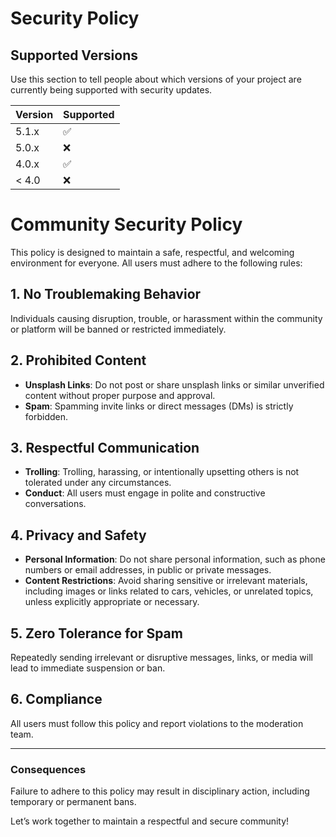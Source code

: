 # Security Policy

## Supported Versions

Use this section to tell people about which versions of your project are
currently being supported with security updates.

| Version | Supported          |
| ------- | ------------------ |
| 5.1.x   | :white_check_mark: |
| 5.0.x   | :x:                |
| 4.0.x   | :white_check_mark: |
| < 4.0   | :x:                |

# Community Security Policy

This policy is designed to maintain a safe, respectful, and welcoming environment for everyone. All users must adhere to the following rules:

## 1. No Troublemaking Behavior
Individuals causing disruption, trouble, or harassment within the community or platform will be banned or restricted immediately.

## 2. Prohibited Content
- **Unsplash Links**: Do not post or share unsplash links or similar unverified content without proper purpose and approval.
- **Spam**: Spamming invite links or direct messages (DMs) is strictly forbidden.

## 3. Respectful Communication
- **Trolling**: Trolling, harassing, or intentionally upsetting others is not tolerated under any circumstances.
- **Conduct**: All users must engage in polite and constructive conversations.

## 4. Privacy and Safety
- **Personal Information**: Do not share personal information, such as phone numbers or email addresses, in public or private messages.
- **Content Restrictions**: Avoid sharing sensitive or irrelevant materials, including images or links related to cars, vehicles, or unrelated topics, unless explicitly appropriate or necessary.

## 5. Zero Tolerance for Spam
Repeatedly sending irrelevant or disruptive messages, links, or media will lead to immediate suspension or ban.

## 6. Compliance
All users must follow this policy and report violations to the moderation team.

---

### Consequences
Failure to adhere to this policy may result in disciplinary action, including temporary or permanent bans.

Let’s work together to maintain a respectful and secure community!
